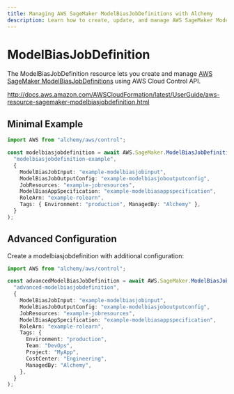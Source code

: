 ```yaml
---
title: Managing AWS SageMaker ModelBiasJobDefinitions with Alchemy
description: Learn how to create, update, and manage AWS SageMaker ModelBiasJobDefinitions using Alchemy Cloud Control.
---
```


# ModelBiasJobDefinition

The ModelBiasJobDefinition resource lets you create and manage [AWS SageMaker ModelBiasJobDefinitions](https://docs.aws.amazon.com/sagemaker/latest/userguide/) using AWS Cloud Control API.

http://docs.aws.amazon.com/AWSCloudFormation/latest/UserGuide/aws-resource-sagemaker-modelbiasjobdefinition.html

## Minimal Example

```ts
import AWS from "alchemy/aws/control";

const modelbiasjobdefinition = await AWS.SageMaker.ModelBiasJobDefinition(
  "modelbiasjobdefinition-example",
  {
    ModelBiasJobInput: "example-modelbiasjobinput",
    ModelBiasJobOutputConfig: "example-modelbiasjoboutputconfig",
    JobResources: "example-jobresources",
    ModelBiasAppSpecification: "example-modelbiasappspecification",
    RoleArn: "example-rolearn",
    Tags: { Environment: "production", ManagedBy: "Alchemy" },
  }
);
```

## Advanced Configuration

Create a modelbiasjobdefinition with additional configuration:

```ts
import AWS from "alchemy/aws/control";

const advancedModelBiasJobDefinition = await AWS.SageMaker.ModelBiasJobDefinition(
  "advanced-modelbiasjobdefinition",
  {
    ModelBiasJobInput: "example-modelbiasjobinput",
    ModelBiasJobOutputConfig: "example-modelbiasjoboutputconfig",
    JobResources: "example-jobresources",
    ModelBiasAppSpecification: "example-modelbiasappspecification",
    RoleArn: "example-rolearn",
    Tags: {
      Environment: "production",
      Team: "DevOps",
      Project: "MyApp",
      CostCenter: "Engineering",
      ManagedBy: "Alchemy",
    },
  }
);
```

